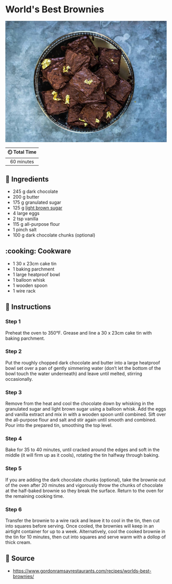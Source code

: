 # World's Best Brownies

![World's Best Brownies](../assets/images/world's-best-brownies.jpg)

| :timer_clock: Total Time |
|:-----------------------: |
| 60 minutes |

## :salt: Ingredients

- 245 g dark chocolate
- 200 g butter
- 175 g granulated sugar
- 125 g [light brown sugar][1]
- 4 large eggs
- 2 tsp vanilla
- 115 g all-purpose flour
- 1 pinch salt
- 100 g dark chocolate chunks (optional)

## :cooking: Cookware

- 1 30 x 23cm cake tin
- 1 baking parchment
- 1 large heatproof bowl
- 1 balloon whisk
- 1 wooden spoon
- 1 wire rack

## :pencil: Instructions

### Step 1

Preheat the oven to 350°F. Grease and line a 30 x 23cm cake tin with baking parchment.

### Step 2

Put the roughly chopped dark chocolate and butter into a large heatproof bowl set over a pan of gently simmering water
(don’t let the bottom of the bowl touch the water underneath) and leave until melted, stirring occasionally.

### Step 3

Remove from the heat and cool the chocolate down by whisking in the granulated sugar and light brown sugar using a
balloon whisk. Add the eggs and vanilla extract and mix in with a wooden spoon until combined. Sift over the all-purpose
flour and salt and stir again until smooth and combined. Pour into the prepared tin, smoothing the top level.

### Step 4

Bake for 35 to 40 minutes, until cracked around the edges and soft in the middle (it will firm up as it cools), rotating
the tin halfway through baking.

### Step 5

If you are adding the dark chocolate chunks (optional), take the brownie out of the oven after 20 minutes and vigorously
throw the chunks of chocolate at the half-baked brownie so they break the surface. Return to the oven for the remaining
cooking time.

### Step 6

Transfer the brownie to a wire rack and leave it to cool in the tin, then cut into squares before serving. Once cooled,
the brownies will keep in an airtight container for up to a week. Alternatively, cool the cooked brownie in the tin for
10 minutes, then cut into squares and serve warm with a dollop of thick cream.

## :link: Source

- <https://www.gordonramsayrestaurants.com/recipes/worlds-best-brownies/>

[1]: <../ingredients/brown-sugar.md>
